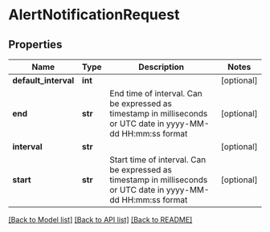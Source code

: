 # AlertNotificationRequest

## Properties
Name | Type | Description | Notes
------------ | ------------- | ------------- | -------------
**default_interval** | **int** |  | [optional] 
**end** | **str** | End time of interval. Can be expressed as timestamp in milliseconds or UTC date in yyyy-MM-dd HH:mm:ss format | [optional] 
**interval** | **str** |  | [optional] 
**start** | **str** | Start time of interval. Can be expressed as timestamp in milliseconds or UTC date in yyyy-MM-dd HH:mm:ss format | [optional] 

[[Back to Model list]](../README.md#documentation-for-models) [[Back to API list]](../README.md#documentation-for-api-endpoints) [[Back to README]](../README.md)


